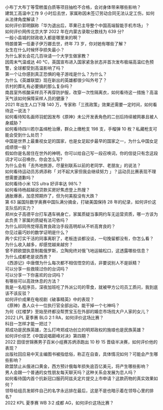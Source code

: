 小布丁大布丁等雪糕蛋白质等项目抽检不合格，会对身体带来哪些影响？  
建筑工高温中工作 9 小时后去世，家属称因未签订劳动合同无法认定工伤，如何从法律角度解读？  
如何评价郭明錤称「华为退出后，苹果已主导整个中国高端智能手机市场」？  
如何评价网传北京大学 2022 年在内蒙古录取分数线为 639 分?  
一般小县城的财政收入都是哪里来的啊？  
特朗普第一任妻子伊万娜去世，终年 73 岁，你对她有哪些了解？  
女生在什么时候怀孕损失最小？  
为什么家长会花几百块请一个大学生做家教？  
因周末气温或达 40 ℃，英国宣布进入国家紧急状态并首次发布极端高温红色预警，全球都受到高温影响了吗？  
第一个让你感到真正恐惧的电子游戏是什么？为什么？  
为什么《英雄联盟》现在新出的英雄都很少叫外号了？  
农村的葬礼有必要搞的那么复杂吗？  
南昌室外核酸采样员不再穿防护服，改穿一次性隔离衣，如何看待这一措施？高温天气该如何保障采样人员的健康？  
2021 年出生人口下降 140 万，专家称「三孩政策」效果还需要一定时间，如何看待这一说法？  
如何看待知名画师羽蛇因发布《原神》未公开发表角色的二创后持续被网暴且被人身威胁？  
如何看待四川若尔盖缉枪治爆，群众上缴枪支 198 支，手榴弹 10 枚？私藏枪支可能会受到什么处罚？  
中国是世界上最重视女足的国家，也是女足起步最早的国家之一，为什么中国女足成绩很一般？  
假如你是名居住在世外的神明，你可以给自己写一段召唤词，你的信徒只有念这段词才可以召唤你，你会怎么写?  
为什么会有「去外地旅游，尽量别联系以前的老同学、老朋友」的说法？  
如何看待运动员苏炳添称「 对不起大家但我会继续努力 」？运动员比赛表现不理想需要道歉吗？  
如何看待小米 12S ultra 好评率达 98%？  
如何看待杨超越说贷款买房好焦虑登上热搜？  
通胀爆表，加息预期炸了，但为何美股没有大跌？  
第 63 届国际数学奥赛中国队满分摘金，打破美国保持 28 年的纪录，如何评价这支队伍的实力？  
郑州女子高德平台打车遇车祸身亡，家属质疑当事网约车无运营资质，哪一方该为此负责？家属的质疑有法可依吗？  
为什么祁同伟觉得高育良政治手段高明却从不听高育良的？  
你见过最巧妙的数学证明是什么？  
两个实打实干活的同事离职了，老板连谈都没谈，一句挽留都没有，你怎么看？  
为什么收入越多，却感觉越来越穷？  
曾不顾欧盟执意制裁俄罗斯，立陶宛终对俄飞地运输松口，这透露哪些信息？  
为什么成都老是说西贵？  
《西游记》中唐僧为什么每次都不相信悟空的话，非要说别人不是妖精？  
可以分享一些救赎过你的台词吗？  
可以分享一下你喜欢的台词吗？  
有哪些可以高效休息的方法？  
我是一名程序员，深夜加班吃了外派公司的零食，就被甲方公司员工质问，我到底该不该反驳？  
如何评价成果在电视剧《破事精英》中的表现？  
《原神》愚人众十一位执行官全部出动，能干掉一个七神吗？  
为何《红楼梦》至始至终都没帮贾宝玉在外部的婚恋市场找大户人家的女儿？  
2022 LPL 夏季赛 BLG 2:1 RA，如何评价这场比赛？  
科目一怎样才能一把过？  
郑成功是民族英雄，怎么打垮郑成功创立的明郑政权的施琅也是民族英雄？  
如何评价综艺《中国说唱巅峰对决》第四期？  
2022 田径世锦赛男子百米小组赛苏炳添跑出 10 秒 15 晋级半决赛，如何评价他的表现？  
出版社回应易中天主编图书被指低俗，称正在自查，具体情况如何？可能会产生哪些影响？  
欧盟禁止从俄进口黄金，西方预计俄每年损失逾百亿美元，将产生哪些影响？  
男人会跟一个普通的女性朋友每天聊天吗？这种关系会发展为恋人吗？  
如何看待国内首个抗新冠口服药阿兹夫定片提交上市申请？这款药物的真实效果如何？  
领导给组员发邮件自己的名字永远排在最后，这是不是也暗示着在领导心里的排名?  
2022 KPL 夏季赛 WB 3:2 成都 AG，如何评价这场比赛？  
